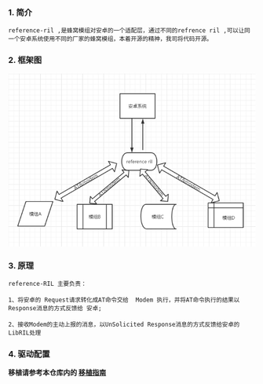 ### 1. **简介** 

    reference-ril ,是蜂窝模组对安卓的一个适配层，通过不同的refrence ril ,可以让同一个安卓系统使用不同的厂家的蜂窝模组，本着开源的精神，我司将代码开源。
### 2. **框架图**

   ![输入图片说明](%E5%BE%AE%E4%BF%A1%E5%9B%BE%E7%89%87_20230428170416.png)
### 3. **原理**

    reference-RIL 主要负责：
    
    1、将安卓的 Request请求转化成AT命令交给  Modem 执行，并将AT命令执行的结果以Response消息的方式反馈给 安卓;
    
    2、接收Modem的主动上报的消息，以UnSolicited Response消息的方式反馈给安卓的 LibRIL处理
    
### 4. **驱动配置**

**移植请参考本仓库内的 [移植指南](./移植指南.md)**